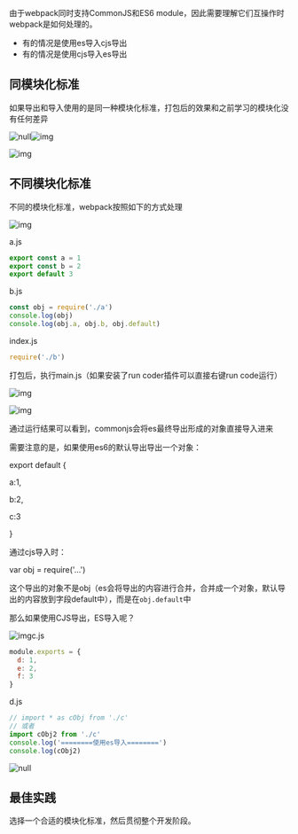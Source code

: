 由于webpack同时支持CommonJS和ES6 module，因此需要理解它们互操作时webpack是如何处理的。

- 有的情况是使用es导入cjs导出
- 有的情况是使用cjs导入es导出

## 同模块化标准

如果导出和导入使用的是同一种模块化标准，打包后的效果和之前学习的模块化没有任何差异

![null](assets/2020-01-07-07-53-45.png)![img](https://cdn.nlark.com/yuque/0/2025/png/22253064/1736475985143-918d629c-302d-4c8d-9a73-219fe3d3a362.png)

![img](https://cdn.nlark.com/yuque/0/2025/png/22253064/1736476001064-8dc9797a-ea69-43ae-8271-135f7af98ba8.png)

## 不同模块化标准

不同的模块化标准，webpack按照如下的方式处理

![img](https://cdn.nlark.com/yuque/0/2025/png/22253064/1736476008410-e57a6052-12a3-4b0e-9601-0c730e106244.png)

a.js

```javascript
export const a = 1
export const b = 2
export default 3
```

b.js

```javascript
const obj = require('./a')
console.log(obj)
console.log(obj.a, obj.b, obj.default)
```

index.js

```javascript
require('./b')
```

打包后，执行main.js（如果安装了run coder插件可以直接右键run code运行）

![img](https://cdn.nlark.com/yuque/0/2025/png/22253064/1736477336601-23f20267-266a-4fa4-aec6-236c33046d16.png)

![img](https://cdn.nlark.com/yuque/0/2025/png/22253064/1736477351052-a5b0c579-1be8-4a7c-8826-c50d58db2abf.png)

通过运行结果可以看到，commonjs会将es最终导出形成的对象直接导入进来

需要注意的是，如果使用es6的默认导出导出一个对象：

export default {

 a:1,

 b:2,

 c:3

}

通过cjs导入时：

var obj = require('...')

这个导出的对象不是obj（es会将导出的内容进行合并，合并成一个对象，默认导出的内容放到字段default中），而是在`obj.default`中



那么如果使用CJS导出，ES导入呢？



![img](https://cdn.nlark.com/yuque/0/2025/png/22253064/1736476021513-643434bb-62f0-4d82-8446-e0480bf6cb98.png)c.js

```javascript
module.exports = {
  d: 1,
  e: 2,
  f: 3
}
```

d.js

```javascript
// import * as cObj from './c'
// 或者
import cObj2 from './c'
console.log('========使用es导入========')
console.log(cObj2)
```

![null](assets/2020-01-07-07-55-54.png)

## 最佳实践

选择一个合适的模块化标准，然后贯彻整个开发阶段。